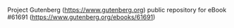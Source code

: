Project Gutenberg (https://www.gutenberg.org) public repository for
eBook #61691 (https://www.gutenberg.org/ebooks/61691)
